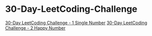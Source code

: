 # 30-Day-LeetCoding-Challenge

[30-Day LeetCoding Challenge - 1 Single Number](https://medium.com/@xyrot94/30-day-leetcoding-challenge-1-a9ee4d02c786)
[30-Day LeetCoding Challenge - 2 Happy Number](https://medium.com/@xyrot94/30-day-leetcoding-challenge-2-abc4dd86c9fc)
